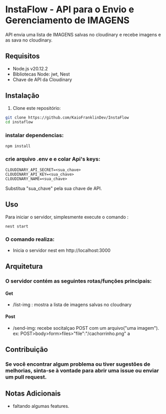 # InstaFlow - API para o Envio e Gerenciamento de IMAGENS

API envia uma lista de IMAGENS salvas no cloudinary e recebe imagens e as sava no cloudinary. 

## Requisitos

- Node.js v20.12.2
- Bibliotecas Node: jwt, Nest
- Chave de API da Cloudinary

## Instalação

1. Clone este repositório:

```bash
git clone https://github.com/KaioFranklinDev/InstaFlow
cd instaflow
```
### instalar dependencias:

```bash
npm install
```
### crie arquivo .env e e colar Api's keys:
```
CLOUDINARY_API_SECRET=<sua_chave>
CLOUDINARY_API_KEY=<sua_chave>
CLOUDINARY_NAME=<sua_chave>
```
Substitua "sua_chave" pela sua chave de API.

## Uso
Para iniciar o servidor, simplesmente execute o comando :
```
nest start
```
### O comando realiza:

* Inicia o servidor nest em http://localhost:3000


## Arquitetura
### O servidor contém as seguintes rotas/funções principais:

#### Get
* /list-img : mostra a lista de imagens salvas no cloudnary
#### Post
* /send-img: recebe socitalçao POST com um arquivo("uma imagem"). ex: POST>body>form>files>"file":"/cachorrinho.png"
a









## Contribuição
### Se você encontrar algum problema ou tiver sugestões de melhorias, sinta-se à vontade para abrir uma issue ou enviar um pull request.

## Notas Adicionais

- faltando algumas features.


